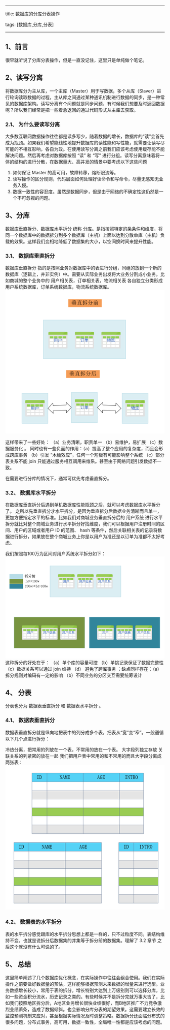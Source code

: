
---

title: 数据库的分库分表操作

tags: 
	[数据库,分库,分表]

---

## 1、前言
 很早就听说了分库分表操作，但是一直没记住，这里只是单纯做个笔记。
 
## 2、读写分离

将数据库分为主从库，一个主库（Master）用于写数据，多个从库（Slaver）进行轮询读取数据的过程，主从库之间通过某种通讯机制进行数据的同步，是一种常见的数据库架构。读写分离有个问题就是同步问题，有时候我们想要及时返回数据呢？所以我们经常是把一些着急返回的通过代码形式从主库去获取。

### 2.1、 为什么要读写分离
大多数互联网数据操作往往都是读多写少，随着数据的增长，数据库的“读”会首先成为瓶颈。如果我们希望能线性地提升数据库的读性能和写性能，就需要让读写尽可能的不相互影响，各自为政。在使用读写分离之前我们应该考虑使用缓存能不能解决问题。然后再考虑对数据库按照 “读” 和 “写” 进行分组。读写分离意味着将一体的结构的进行分散，在数据量大、高并发的情景中要考虑以下这些问题

<!--more-->

1. 如何保证 Master 的高可用，故障转移，熔断限流等。
2. 读写操作的区分规则，代码层面如何处理好读命令和写命令，尽量无感知无业务入侵。
3. 数据一致性的容忍度。虽然是数据同步，但是由于网络的不确定性这仍然是一个不可忽视的问题。

## 3、分库
数据库垂直拆分、数据库水平拆分 统称 分库。是指按照特定的条条件和维度，将同一个数据库中的数据拆分到多个数据库（主机）上面以达到分散单库（主机）负载的效果。这样我们变相地降低了数据集的大小，以空间换时间来提升性能。

### 3.1、 数据库垂直拆分
数据库垂直拆分 指的是按照业务对数据库中的表进行分组，同组的放到一个新的数据库（逻辑上，并非实例）中。需要从实际业务出发将大业务分割成小业务。比如商城的整个业务中的 用户相关表，订单相关表，物流相关表 各自独立分类形成 用户系统数据库，订单系统数据库，物流系统数据库。
![分库](https://raw.githubusercontent.com/Rogchen/rogchen-picture/master/blog-img/readmd/fenku.png)

这样带来了一些好处： （a）业务清晰，职责单一 （b）易维护，易扩展 （c）数据服务化 。 同时也有一些负面的作用：（a）提高了整个应用的复杂度，而且会形成跨库事务 （b）引发 “木桶效应”，任何一个短板有可能影响整个系统 （c）部分表关系不能 join 只能通过服务相互调用来维系。甚至由于网络问题引发数据不一致。

在需要进行分库的情况下，通常可优先考虑垂直拆分。

### 3.2、 数据库水平拆分

在数据库垂直拆分后遇到单机数据库性能瓶颈之后，就可以考虑数据库水平拆分了。 之所以先垂直拆分才水平拆分，是因为垂直拆分后数据业务清晰而且单一，更加方便指定水平的标准。比如我们对商城业务垂直拆分后的 用户系统 进行水平拆分就比对整个商城业务进行水平拆分好找维度，我们可以根据用户注册时间的区间、用户的区域或者用户 ID 的范围、 hash 等条件，然后关联相关表的记录将数据进行拆分，如果放在整个商城业务上你是以用户为准还是以订单为准都不太好考虑。

我们按照每100万为区间对用户系统水平拆分如下：
![分库](https://raw.githubusercontent.com/Rogchen/rogchen-picture/master/blog-img/readmd/spcf1.png)
这种拆分的好处在于： （a）单个库的容量可控 （b）单挑记录保证了数据完整性 （c）数据关系可以通过 join 维持 （d） 避免了跨库事务 ；缺点同样存在：（a）拆分规则对编码有一定的影响 （b）不同业务的分区交互需要统筹设计

## 4、 分表
分表也分为 数据表垂直拆分 和 数据表水平拆分 。
### 4.1、 数据表垂直拆分
数据表垂直拆分就是纵向地把表中的列分成多个表，把表从“宽”变“窄”。一般遵循以下几个点进行拆分：

冷热分离，把常用的列放在一个表，不常用的放在一个表。
大字段列独立存放
关联关系的列紧密的放在一起
我们把用户表中常用的和不常用的而且大字段分离成两张表：
![分表](https://raw.githubusercontent.com/Rogchen/rogchen-picture/master/blog-img/readmd/fenbiao.png)

### 4.2、 数据表的水平拆分
表的水平拆分感觉跟库的水平拆分思想上都是一样的，只不过粒度不同。表结构维持不变。也就是说拆分后数据集的并集等于拆分前的数据集。理解了 3.2 章节 之后这个就没有什么可说的了。

## 5、 总结
这里简单阐述了几个数据库优化概念，在实际操作中往往会组合使用。我们在实际操作之前要做好数据量的预估，这样能够根据预测未来数据的增量来进行选型。业务数据增长较小，常用于表的拆分。增长特别大达到上万级别则可以选择分库，比如一些资金积分流水，历史记录之类的。有些时候并不是拆分完就万事大吉了，比如我们按照地区拆分后，A地区业务增长很快业绩很好，而B地区推广不力竞争激烈业绩萧条，造成了数据倾斜。也会影响分库分表的期望效果。这需要建立长效的监控预测机制来应对，甚至根据实际情况及时调整策略。数据拆分还面临分布式的很多问题，分布式事务，高可用，数据一致性，全局唯一性都是应该考虑的问题。

